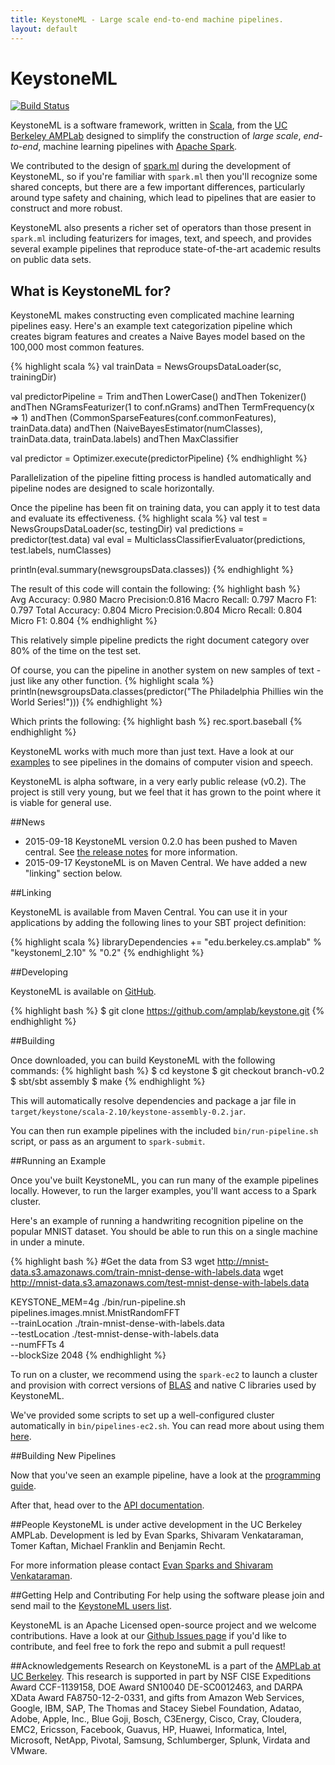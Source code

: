 ```yaml
---
title: KeystoneML - Large scale end-to-end machine pipelines.
layout: default
---
```


# KeystoneML
[![Build Status](https://amplab.cs.berkeley.edu/jenkins/job/KeystoneML/badge/icon)](https://amplab.cs.berkeley.edu/jenkins/job/KeystoneML/)

KeystoneML is a software framework, written in [Scala](http://scala-lang.org/), from the [UC Berkeley AMPLab](http://amplab.cs.berkeley.edu/) designed to simplify the construction of *large scale*, *end-to-end*, machine learning pipelines with [Apache Spark](http://spark.apache.org/).

We contributed to the design of [spark.ml](https://spark.apache.org/docs/latest/ml-guide.html) during the development of KeystoneML, so if you're familiar with `spark.ml` then you'll recognize some shared concepts, but there are a few important differences, particularly around type safety and chaining, which lead to pipelines that are easier to construct and more robust.

KeystoneML also presents a richer set of operators than those present in `spark.ml` including featurizers for images, text, and speech, and provides several example pipelines that reproduce state-of-the-art academic results on public data sets.


## What is KeystoneML for?
KeystoneML makes constructing even complicated machine learning pipelines easy. Here's an example text categorization pipeline which creates bigram features and creates a Naive Bayes model based on the 100,000 most common features.

{% highlight scala %}
val trainData = NewsGroupsDataLoader(sc, trainingDir)

val predictorPipeline = Trim andThen
    LowerCase() andThen
    Tokenizer() andThen
    NGramsFeaturizer(1 to conf.nGrams) andThen
    TermFrequency(x => 1) andThen
    (CommonSparseFeatures(conf.commonFeatures), trainData.data) andThen
    (NaiveBayesEstimator(numClasses), trainData.data, trainData.labels) andThen
    MaxClassifier

val predictor = Optimizer.execute(predictorPipeline)
{% endhighlight %}

Parallelization of the pipeline fitting process is handled automatically and pipeline nodes are designed to scale horizontally.

Once the pipeline has been fit on training data, you can apply it to test data and evaluate its effectiveness.
{% highlight scala %}
val test = NewsGroupsDataLoader(sc, testingDir)
val predictions = predictor(test.data)
val eval = MulticlassClassifierEvaluator(predictions, test.labels, numClasses)

println(eval.summary(newsgroupsData.classes))
{% endhighlight %}

The result of this code will contain the following:
{% highlight bash %}              
Avg Accuracy:	0.980
Macro Precision:0.816
Macro Recall:	0.797
Macro F1:	0.797
Total Accuracy:	0.804
Micro Precision:0.804
Micro Recall:	0.804
Micro F1:	0.804
{% endhighlight %}

This relatively simple pipeline predicts the right document category over 80% of the time on the test set.

Of course, you can the pipeline in another system on new samples of text - just like any other function.
{% highlight scala %}
println(newsgroupsData.classes(predictor("The Philadelphia Phillies win the World Series!")))
{% endhighlight %}

Which prints the following:
{% highlight bash %}
rec.sport.baseball
{% endhighlight %}

KeystoneML works with much more than just text. Have a look at our [examples](examples.html) to see pipelines in the domains of computer vision and speech.

KeystoneML is alpha software, in a very early public release (v0.2).
The project is still very young, but we feel that it has grown to the point where it is viable for general use.

##News

* 2015-09-18 KeystoneML version 0.2.0 has been pushed to Maven central. See [the release notes](release.html) for more information.
* 2015-09-17 KeystoneML is on Maven Central. We have added a new "linking" section below.

##Linking

KeystoneML is available from Maven Central. You can use it in your applications by adding the following lines to your SBT project definition:

{% highlight scala %}
libraryDependencies += "edu.berkeley.cs.amplab" % "keystoneml_2.10" % "0.2"
{% endhighlight %}

##Developing

KeystoneML is available on [GitHub](http://github.com/amplab/keystone/). 

{% highlight bash %}
$ git clone https://github.com/amplab/keystone.git
{% endhighlight %}


##Building

Once downloaded, you can build KeystoneML with the following commands:
{% highlight bash %}
$ cd keystone
$ git checkout branch-v0.2
$ sbt/sbt assembly
$ make
{% endhighlight %}

This will automatically resolve dependencies and package a jar file in `target/keystone/scala-2.10/keystone-assembly-0.2.jar`.

You can then run example pipelines with the included `bin/run-pipeline.sh` script, or pass as an argument to `spark-submit`.


##Running an Example

Once you've built KeystoneML, you can run many of the example pipelines locally.
However, to run the larger examples, you'll want access to a Spark cluster.

Here's an example of running a handwriting recognition pipeline on the popular MNIST dataset. 
You should be able to run this on a single machine in under a minute.

{% highlight bash %}
#Get the data from S3
wget http://mnist-data.s3.amazonaws.com/train-mnist-dense-with-labels.data
wget http://mnist-data.s3.amazonaws.com/test-mnist-dense-with-labels.data

KEYSTONE_MEM=4g ./bin/run-pipeline.sh \
  pipelines.images.mnist.MnistRandomFFT \
  --trainLocation ./train-mnist-dense-with-labels.data \
  --testLocation ./test-mnist-dense-with-labels.data \
  --numFFTs 4 \
  --blockSize 2048
{% endhighlight %}

To run on a cluster, we recommend using the `spark-ec2` to launch a cluster and provision with correct versions of [BLAS](http://www.netlib.org/blas/) and native C libraries used by KeystoneML.

We've provided some scripts to set up a well-configured cluster automatically in `bin/pipelines-ec2.sh`. You can read more about using them [here](running_pipelines.html).

##Building New Pipelines

Now that you've seen an example pipeline, have a look at the [programming guide](programming_guide.html). 

After that, head over to the [API documentation](api/latest/).

##People
KeystoneML is under active development in the UC Berkeley AMPLab. Development is led by Evan Sparks, Shivaram Venkataraman, Tomer Kaftan, Michael Franklin and Benjamin Recht. 

For more information please contact <a href="mailto:sparks@cs.berkeley.edu,shivaram@cs.berkeley.edu?subject=KeystoneML">Evan Sparks and Shivaram Venkataraman</a>.

##Getting Help and Contributing
For help using the software please join and send mail to the [KeystoneML users list](https://groups.google.com/forum/#!forum/keystoneml-users).

KeystoneML is an Apache Licensed open-source project and we welcome contributions.
Have a look at our [Github Issues page](http://github.com/amplab/keystone/issues) if you'd like to contribute, and feel free to fork the repo and submit a pull request!

##Acknowledgements
Research on KeystoneML is a part of the [AMPLab at UC Berkeley](http://amplab.cs.berkeley.edu/). This research is supported in part by NSF CISE Expeditions Award CCF-1139158, DOE Award SN10040 DE-SC0012463, and DARPA XData Award FA8750-12-2-0331, and gifts from Amazon Web Services, Google, IBM, SAP, The Thomas and Stacey Siebel Foundation, Adatao, Adobe, Apple, Inc., Blue Goji, Bosch, C3Energy, Cisco, Cray, Cloudera, EMC2, Ericsson, Facebook, Guavus, HP, Huawei, Informatica, Intel, Microsoft, NetApp, Pivotal, Samsung, Schlumberger, Splunk, Virdata and VMware.

